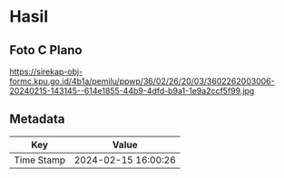 # Hasil

## Foto C Plano

https://sirekap-obj-formc.kpu.go.id/4b1a/pemilu/ppwp/36/02/26/20/03/3602262003006-20240215-143145--614e1855-44b9-4dfd-b9a1-1e9a2ccf5f99.jpg


## Metadata

| Key        | Value               |
| ---------- | ------------------- |
| Time Stamp | 2024-02-15 16:00:26 |



